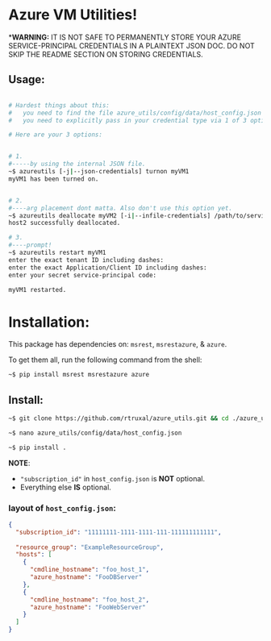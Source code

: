 Azure VM Utilities!
===================

***WARNING:** IT IS NOT SAFE TO PERMANENTLY STORE YOUR AZURE SERVICE-PRINCIPAL CREDENTIALS IN A PLAINTEXT JSON DOC. DO NOT SKIP THE README SECTION ON STORING CREDENTIALS.

## Usage:

```sh

# Hardest things about this:
#   you need to find the file azure_utils/config/data/host_config.json and change it.
#   you need to explicitly pass in your credential type via 1 of 3 options.

# Here are your 3 options:


# 1.
#-----by using the internal JSON file.
~$ azureutils [-j|--json-credentials] turnon myVM1 
myVM1 has been turned on.


# 2.
#----arg placement dont matta. Also don't use this option yet. 
~$ azureutils deallocate myVM2 [-i|--infile-credentials] /path/to/service/principal/credentials.txt
host2 successfully deallocated.

# 3.
#----prompt!
~$ azureutils restart myVM1
enter the exact tenant ID including dashes: 
enter the exact Application/Client ID including dashes: 
enter your secret service-principal code: 

myVM1 restarted.
```

# Installation:
This package has dependencies on: `msrest`, `msrestazure`, & `azure`.  

To get them all, run the following command from the shell:
```sh
~$ pip install msrest msrestazure azure
```
## Install:
```sh
~$ git clone https://github.com/rtruxal/azure_utils.git && cd ./azure_utils

~$ nano azure_utils/config/data/host_config.json

~$ pip install .
```





**NOTE**: 
 - `"subscription_id"` in `host_config.json` is **NOT** optional. 
 - Everything else **IS** optional.


### layout of `host_config.json`:
```json
{
  "subscription_id": "11111111-1111-1111-111-111111111111",
  
  "resource_group": "ExampleResourceGroup",
  "hosts": [
    {
      "cmdline_hostname": "foo_host_1",
      "azure_hostname": "FooDBServer"
    },
    {
      "cmdline_hostname": "foo_host_2",
      "azure_hostname": "FooWebServer"
    }
  ]
}

```

